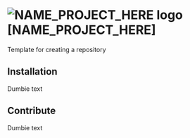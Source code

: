 # ![NAME_PROJECT_HERE logo]() [NAME_PROJECT_HERE]
Template for creating a repository

## Installation
Dumbie text

## Contribute
Dumbie text